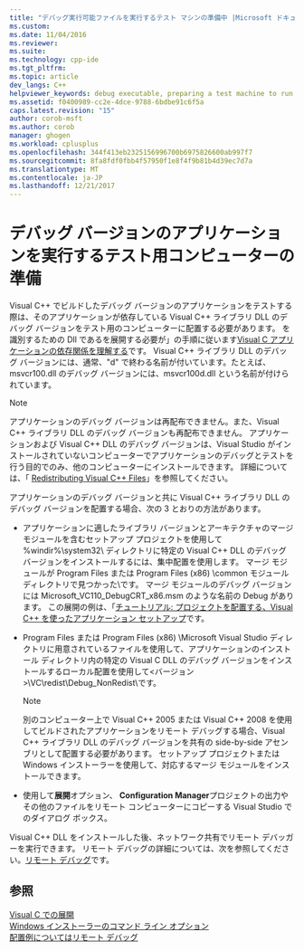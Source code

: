 ```yaml
---
title: "デバッグ実行可能ファイルを実行するテスト マシンの準備中 |Microsoft ドキュメント"
ms.custom: 
ms.date: 11/04/2016
ms.reviewer: 
ms.suite: 
ms.technology: cpp-ide
ms.tgt_pltfrm: 
ms.topic: article
dev_langs: C++
helpviewer_keywords: debug executable, preparing a test machine to run
ms.assetid: f0400989-cc2e-4dce-9788-6bdbe91c6f5a
caps.latest.revision: "15"
author: corob-msft
ms.author: corob
manager: ghogen
ms.workload: cplusplus
ms.openlocfilehash: 344f413eb2325156996700b6975826600ab997f7
ms.sourcegitcommit: 8fa8fdf0fbb4f57950f1e8f4f9b81b4d39ec7d7a
ms.translationtype: MT
ms.contentlocale: ja-JP
ms.lasthandoff: 12/21/2017
---
```

# <a name="preparing-a-test-machine-to-run-a-debug-executable"></a>デバッグ バージョンのアプリケーションを実行するテスト用コンピューターの準備
Visual C++ でビルドしたデバッグ バージョンのアプリケーションをテストする際は、そのアプリケーションが依存している Visual C++ ライブラリ DLL のデバッグ バージョンをテスト用のコンピューターに配置する必要があります。 を識別するための Dll であるを展開する必要が」の手順に従います[Visual C アプリケーションの依存関係を理解する](../ide/understanding-the-dependencies-of-a-visual-cpp-application.md)です。 Visual C++ ライブラリ DLL のデバッグ バージョンには、通常、"d" で終わる名前が付いています。たとえば、msvcr100.dll のデバッグ バージョンには、msvcr100d.dll という名前が付けられています。  
  
> [!NOTE]
>  アプリケーションのデバッグ バージョンは再配布できません。また、Visual C++ ライブラリ DLL のデバッグ バージョンも再配布できません。 アプリケーションおよび Visual C++ DLL のデバッグ バージョンは、Visual Studio がインストールされていないコンピューターでアプリケーションのデバッグとテストを行う目的でのみ、他のコンピューターにインストールできます。 詳細については、「 [Redistributing Visual C++ Files](../ide/redistributing-visual-cpp-files.md)」を参照してください。  
  
 アプリケーションのデバッグ バージョンと共に Visual C++ ライブラリ DLL のデバッグ バージョンを配置する場合、次の 3 とおりの方法があります。  
  
-   アプリケーションに適したライブラリ バージョンとアーキテクチャのマージ モジュールを含むセットアップ プロジェクトを使用して %windir%\system32\ ディレクトリに特定の Visual C++ DLL のデバッグ バージョンをインストールするには、集中配置を使用します。 マージ モジュールが Program Files または Program Files (x86) \common モジュール ディレクトリで見つかった\\です。 マージ モジュールのデバッグ バージョンには Microsoft_VC110_DebugCRT_x86.msm のような名前の Debug があります。 この展開の例は、「[チュートリアル: プロジェクトを配置する、Visual C++ を使ったアプリケーション セットアップ](../ide/walkthrough-deploying-a-visual-cpp-application-by-using-a-setup-project.md)です。  
  
-   Program Files または Program Files (x86) \Microsoft Visual Studio ディレクトリに用意されているファイルを使用して、アプリケーションのインストール ディレクトリ内の特定の Visual C DLL のデバッグ バージョンをインストールするローカル配置を使用して\<バージョン >\VC\redist\Debug_NonRedist\\です。  
  
    > [!NOTE]
    >  別のコンピューター上で Visual C++ 2005 または Visual C++ 2008 を使用してビルドされたアプリケーションをリモート デバッグする場合、Visual C++ ライブラリ DLL のデバッグ バージョンを共有の side-by-side アセンブリとして配置する必要があります。 セットアップ プロジェクトまたは Windows インストーラーを使用して、対応するマージ モジュールをインストールできます。  
  
-   使用して**展開**オプション、 **Configuration Manager**プロジェクトの出力やその他のファイルをリモート コンピューターにコピーする Visual Studio でのダイアログ ボックス。 
  
 Visual C++ DLL をインストールした後、ネットワーク共有でリモート デバッガーを実行できます。 リモート デバッグの詳細については、次を参照してください。[リモート デバッグ](/visualstudio/debugger/remote-debugging.md)です。  
  
## <a name="see-also"></a>参照  
 
 [Visual C での展開](../ide/deployment-in-visual-cpp.md)   
 [Windows インストーラーのコマンド ライン オプション](http://msdn.microsoft.com/library/windows/desktop/aa367988.aspx)   
 [配置例については](../ide/deployment-examples.md)[リモート デバッグ](/visualstudio/debugger/remote-debugging.md)